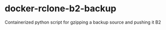 # docker-rclone-b2-backup
Containerized python script for gzipping a backup source and pushing it B2
